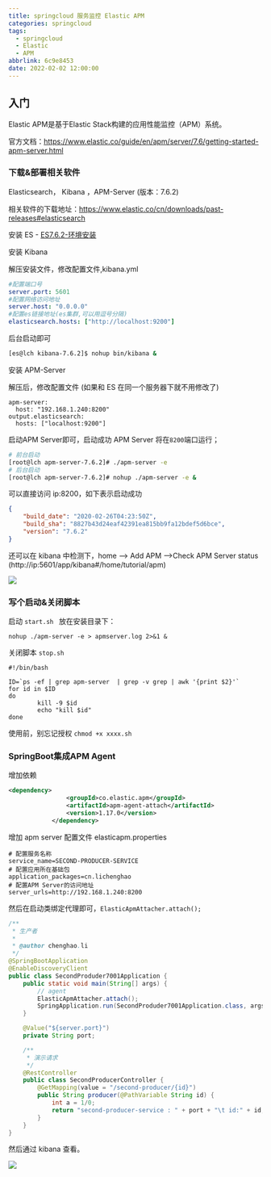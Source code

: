 ```yaml
---
title: springcloud 服务监控 Elastic APM
categories: springcloud
tags:
  - springcloud
  - Elastic
  - APM
abbrlink: 6c9e8453
date: 2022-02-02 12:00:00
---
```

## 入门

Elastic APM是基于Elastic Stack构建的应用性能监控（APM）系统。

官方文档：https://www.elastic.co/guide/en/apm/server/7.6/getting-started-apm-server.html

### 下载&部署相关软件

Elasticsearch， Kibana ，APM-Server  (版本：7.6.2)

相关软件的下载地址：https://www.elastic.co/cn/downloads/past-releases#elasticsearch



安装 ES  - [ES7.6.2-环境安装](db/elasticsearch/7.6.2/install.md)

安装 Kibana 

解压安装文件，修改配置文件,kibana.yml

```yaml
#配置端口号
server.port: 5601
#配置网络访问地址
server.host: "0.0.0.0"
#配置es链接地址(es集群,可以用逗号分隔)
elasticsearch.hosts: ["http://localhost:9200"]
```

后台启动即可

```sh
[es@lch kibana-7.6.2]$ nohup bin/kibana &
```

安装 APM-Server

解压后，修改配置文件  (如果和 ES 在同一个服务器下就不用修改了)

```yacas
apm-server:
  host: "192.168.1.240:8200"
output.elasticsearch:
  hosts: ["localhost:9200"]
```

启动APM Server即可，启动成功 APM Server 将在`8200`端口运行；

```bash
# 前台启动
[root@lch apm-server-7.6.2]# ./apm-server -e
# 后台启动
[root@lch apm-server-7.6.2]# nohup ./apm-server -e &
```

可以直接访问 ip:8200，如下表示启动成功

```json
{
    "build_date": "2020-02-26T04:23:50Z",
    "build_sha": "8827b43d24eaf42391ea815bb9fa12bdef5d6bce",
    "version": "7.6.2"
}
```

还可以在 kibana 中检测下，home —> Add APM —>Check APM Server status (http://ip:5601/app/kibana#/home/tutorial/apm)

![](https://blog.lichenghao.cn/upload/2022/07/10092709.png)



### 写个启动&关闭脚本

启动 `start.sh ` 放在安装目录下：

```shell
nohup ./apm-server -e > apmserver.log 2>&1 &
```

关闭脚本 `stop.sh`

```shell
#!/bin/bash

ID=`ps -ef | grep apm-server  | grep -v grep | awk '{print $2}'`
for id in $ID
do
        kill -9 $id
        echo "kill $id"
done
```

使用前，别忘记授权 `chmod +x xxxx.sh `



### SpringBoot集成APM Agent

增加依赖

```xml
<dependency>
                <groupId>co.elastic.apm</groupId>
                <artifactId>apm-agent-attach</artifactId>
                <version>1.17.0</version>
            </dependency>
```

增加 apm server 配置文件 elasticapm.properties

```properties
# 配置服务名称
service_name=SECOND-PRODUCER-SERVICE
# 配置应用所在基础包
application_packages=cn.lichenghao
# 配置APM Server的访问地址
server_urls=http://192.168.1.240:8200
```

然后在启动类绑定代理即可，`ElasticApmAttacher.attach();`

```java
/**
 * 生产者
 *
 * @author chenghao.li
 */
@SpringBootApplication
@EnableDiscoveryClient
public class SecondProduder7001Application {
    public static void main(String[] args) {
        // agent
        ElasticApmAttacher.attach();
        SpringApplication.run(SecondProduder7001Application.class, args);
    }

    @Value("${server.port}")
    private String port;

    /**
     * 演示请求
     */
    @RestController
    public class SecondProducerController {
        @GetMapping(value = "/second-producer/{id}")
        public String producer(@PathVariable String id) {
            int a = 1/0;
            return "second-producer-service : " + port + "\t id:" + id;
        }
    }
}
```

然后通过 kibana 查看。

![](https://blog.lichenghao.cn/upload/2022/07/12173340.png)













